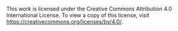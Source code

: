 This work is licensed under the Creative Commons Attribution 4.0 International License. 
To view a copy of this license, visit https://creativecommons.org/licenses/by/4.0/.
